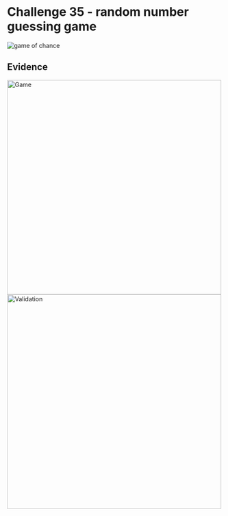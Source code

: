 # Challenge 35 - random number guessing game

![game of chance](https://user-images.githubusercontent.com/72783315/164983510-8c9ab9cc-b6e8-4374-8c6a-38974eb40c7b.PNG)

## Evidence

<img width="500" alt="Game" src="https://user-images.githubusercontent.com/72783315/164983836-3f3fedbf-04ef-4856-a599-ed3b03d2b17a.png">

<img width="500" alt="Validation" src="https://user-images.githubusercontent.com/72783315/164983837-bf24348f-6f23-4b53-bfaa-df61a467de12.png">
